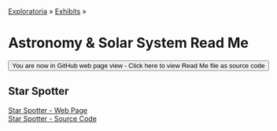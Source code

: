 [Exploratoria]( http://exploratoria.github.io ) &raquo; [Exhibits]( http://exploratoria.github.io/exhibits/ ) &raquo;

Astronomy & Solar System Read Me
====

<span style="display: none"> [You are now in GitHub source code view - Click here to view Read Me file as a web page] (http://exploratoria.github.io/exhibits/astronomy/index.html 'View file as a web page' ) </span>
<input type=button value="You are now in GitHub web page view - Click here to view Read Me file as source code" onclick="window.location.href='https://github.com/exploratoria/exploratoria.github.io/tree/master/exhibits/astronomy/'" />

## Star Spotter

[Star Spotter - Web Page]( http://exploratoria.github.io/exhibits/astronomy/star-spotter/index.html )  
[Star Spotter - Source Code]( https://github.com/exploratoria/exploratoria.github.io/tree/master/exhibits/astronomy/star-spotter/ )

